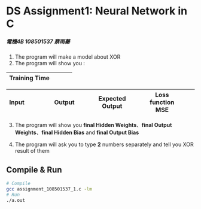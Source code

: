# DS Assignment1: Neural Network in C
##### 電機4B 108501537 蔡雨蓁

1. The program will make a model about XOR 
2. The program will show you :

|Training Time|&emsp; &emsp;|
|------|------|

|Input |&emsp; |&emsp; |Output|&emsp;&emsp;|Expected Output |&emsp;&emsp; |Loss function MSE |&emsp;&emsp;   |
|------|---|--------|------|-----|----------------|-----|-----|------|

3. The program will show you **final Hidden Weights**、**final Output Weights**、**final Hidden Bias** and **final Output Bias**

4. The program will ask you to type **2** numbers separately and tell you XOR result of them

## Compile & Run
```sh
# Compile
gcc assignment_108501537_1.c -lm
# Run
./a.out
```
